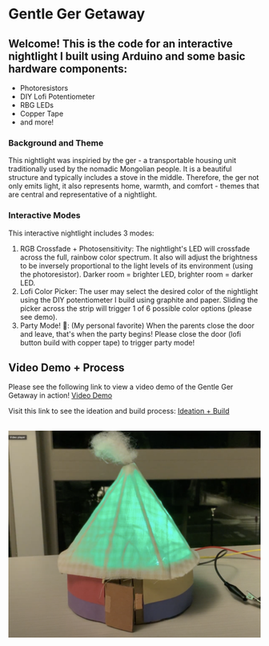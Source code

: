 # Gentle Ger Getaway

## Welcome! This is the code for an interactive nightlight I built using Arduino and some basic hardware components:
- Photoresistors
- DIY Lofi Potentiometer
- RBG LEDs
- Copper Tape
- and more!

### Background and Theme
This nightlight was inspiried by the ger - a transportable housing unit traditionally used by the nomadic Mongolian people. It is a beautiful structure and typically includes a stove in the middle. 
Therefore, the ger not only emits light, it also represents home, warmth, and comfort - themes that are central and representative of a nightlight.

### Interactive Modes
This interactive nightlight includes 3 modes:
1. RGB Crossfade + Photosensitivity: The nightlight's LED will crossfade across the full, rainbow color spectrum. It also will adjust the brightness to be inversely proportional to the light levels 
of its environment (using the photoresistor). Darker room = brighter LED, brighter room = darker LED.
2. Lofi Color Picker: The user may select the desired color of the nightlight using the DIY potentiometer I build using graphite and paper. Sliding the picker across the strip will trigger 1 of 6 possible color options (please see demo).
3. Party Mode! 🎉: (My personal favorite) When the parents close the door and leave, that's when the party begins! Please close the door (lofi button build with copper tape) to trigger party mode!

## Video Demo + Process
Please see the following link to view a video demo of the Gentle Ger Getaway in action!
[Video Demo](https://drive.google.com/file/d/1TzzSgzxz77ld8LMIPySECpUAymfuOo-t/view?usp=share_link)

Visit this link to see the ideation and build process:
[Ideation + Build](https://docs.google.com/presentation/d/1uNTaUmqj0x0-Q2Feiwg5e_HlgvOd46LTBriQuXS8OVU/edit?usp=share_link)

\
![ger image](ger.jpg)

